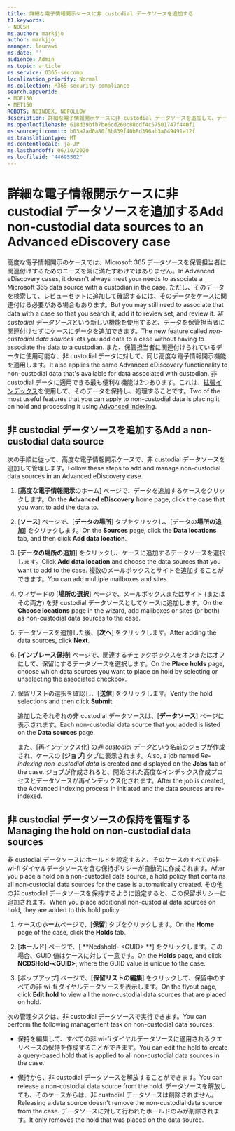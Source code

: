 ```yaml
---
title: 詳細な電子情報開示ケースに非 custodial データソースを追加する
f1.keywords:
- NOCSH
ms.author: markjjo
author: markjjo
manager: laurawi
ms.date: ''
audience: Admin
ms.topic: article
ms.service: O365-seccomp
localization_priority: Normal
ms.collection: M365-security-compliance
search.appverid:
- MOE150
- MET150
ROBOTS: NOINDEX, NOFOLLOW
description: 詳細な電子情報開示ケースに非 custodial データソースを追加して、データソースにホールドを配置することができます。 非 wi-fi ダイヤルデータソースは再インデックス化されるため、部分的にインデックスとして見なされたコンテンツはすべて、完全かつ迅速に検索できるように再処理されます。
ms.openlocfilehash: 618d39bfb7be6cd260c88cdf4c57501747f440f1
ms.sourcegitcommit: b03a7ad0a80f8b839f40b8d396ab3a049491a12f
ms.translationtype: MT
ms.contentlocale: ja-JP
ms.lasthandoff: 06/10/2020
ms.locfileid: "44695502"
---
```

# <a name="add-non-custodial-data-sources-to-an-advanced-ediscovery-case"></a><span data-ttu-id="ca1c5-104">詳細な電子情報開示ケースに非 custodial データソースを追加する</span><span class="sxs-lookup"><span data-stu-id="ca1c5-104">Add non-custodial data sources to an Advanced eDiscovery case</span></span>

<span data-ttu-id="ca1c5-105">高度な電子情報開示のケースでは、Microsoft 365 データソースを保管担当者に関連付けするためのニーズを常に満たすわけではありません。</span><span class="sxs-lookup"><span data-stu-id="ca1c5-105">In Advanced eDiscovery cases, it doesn't always meet your needs to associate a Microsoft 365 data source with a custodian in the case.</span></span> <span data-ttu-id="ca1c5-106">ただし、そのデータを検索して、レビューセットに追加して確認するには、そのデータをケースに関連付ける必要がある場合もあります。</span><span class="sxs-lookup"><span data-stu-id="ca1c5-106">But you may still need to associate that data with a case so that you search it, add it to review set, and review it.</span></span> <span data-ttu-id="ca1c5-107">*非 custodial データソース*という新しい機能を使用すると、データを保管担当者に関連付けせずにケースにデータを追加できます。</span><span class="sxs-lookup"><span data-stu-id="ca1c5-107">The new feature called *non-custodial data sources* lets you add data to a case without having to associate the data to a custodian.</span></span> <span data-ttu-id="ca1c5-108">また、保管担当者に関連付けられているデータに使用可能な、非 custodial データに対して、同じ高度な電子情報開示機能を適用します。</span><span class="sxs-lookup"><span data-stu-id="ca1c5-108">It also applies the same Advanced eDiscovery functionality to non-custodial data that's available for data associated with custodian.</span></span> <span data-ttu-id="ca1c5-109">非 custodial データに適用できる最も便利な機能は2つあります。これは、[拡張インデックス](indexing-custodian-data.md)を使用して、そのデータを保持し、処理することです。</span><span class="sxs-lookup"><span data-stu-id="ca1c5-109">Two of the most useful features that you can apply to non-custodial data is placing it on hold and processing it using [Advanced indexing](indexing-custodian-data.md).</span></span>

## <a name="add-a-non-custodial-data-source"></a><span data-ttu-id="ca1c5-110">非 custodial データソースを追加する</span><span class="sxs-lookup"><span data-stu-id="ca1c5-110">Add a non-custodial data source</span></span>

<span data-ttu-id="ca1c5-111">次の手順に従って、高度な電子情報開示ケースで、非 custodial データソースを追加して管理します。</span><span class="sxs-lookup"><span data-stu-id="ca1c5-111">Follow these steps to add and manage non-custodial data sources in an Advanced eDiscovery case.</span></span>

1. <span data-ttu-id="ca1c5-112">[**高度な電子情報開示**のホーム] ページで、データを追加するケースをクリックします。</span><span class="sxs-lookup"><span data-stu-id="ca1c5-112">On the **Advanced eDiscovery** home page, click the case that you want to add the data to.</span></span>

2. <span data-ttu-id="ca1c5-113">[**ソース**] ページで、[**データの場所**] タブをクリックし、[データの**場所の追加**] をクリックします。</span><span class="sxs-lookup"><span data-stu-id="ca1c5-113">On the **Sources** page, click the **Data locations** tab, and then click **Add data location**.</span></span>

3. <span data-ttu-id="ca1c5-114">[**データの場所の追加**] をクリックし、ケースに追加するデータソースを選択します。</span><span class="sxs-lookup"><span data-stu-id="ca1c5-114">Click **Add data location** and choose the data sources that you want to add to the case.</span></span> <span data-ttu-id="ca1c5-115">複数のメールボックスとサイトを追加することができます。</span><span class="sxs-lookup"><span data-stu-id="ca1c5-115">You can add multiple mailboxes and sites.</span></span>

4. <span data-ttu-id="ca1c5-116">ウィザードの [**場所の選択**] ページで、メールボックスまたはサイト (またはその両方) を非 custodial データソースとしてケースに追加します。</span><span class="sxs-lookup"><span data-stu-id="ca1c5-116">On the **Choose locations** page in the wizard, add mailboxes or sites (or both) as non-custodial data sources to the case.</span></span>

5. <span data-ttu-id="ca1c5-117">データソースを追加した後、[**次へ**] をクリックします。</span><span class="sxs-lookup"><span data-stu-id="ca1c5-117">After adding the data sources, click **Next**.</span></span>

6. <span data-ttu-id="ca1c5-118">[**インプレース保持**] ページで、関連するチェックボックスをオンまたはオフにして、保留にするデータソースを選択します。</span><span class="sxs-lookup"><span data-stu-id="ca1c5-118">On the **Place holds** page, choose which data sources you want to place on hold by selecting or unselecting the associated checkbox.</span></span>

7. <span data-ttu-id="ca1c5-119">保留リストの選択を確認し、[**送信**] をクリックします。</span><span class="sxs-lookup"><span data-stu-id="ca1c5-119">Verify the hold selections and then click **Submit**.</span></span>

   <span data-ttu-id="ca1c5-120">追加したそれぞれの非 custodial データソースは、[**データソース**] ページに表示されます。</span><span class="sxs-lookup"><span data-stu-id="ca1c5-120">Each non-custodial data source that you added is listed on the **Data sources** page.</span></span>

   <span data-ttu-id="ca1c5-121">また、[再インデックス化] の*非 custodial データ*という名前のジョブが作成され、ケースの [**ジョブ**] タブに表示されます。</span><span class="sxs-lookup"><span data-stu-id="ca1c5-121">Also, a job named *Re-indexing non-custodial data* is created and displayed on the **Jobs** tab of the case.</span></span> <span data-ttu-id="ca1c5-122">ジョブが作成されると、開始された高度なインデックス作成プロセスとデータソースが再インデックス化されます。</span><span class="sxs-lookup"><span data-stu-id="ca1c5-122">After the job is created, the Advanced indexing process in initiated and the data sources are re-indexed.</span></span>

## <a name="managing-the-hold-on-non-custodial-data-sources"></a><span data-ttu-id="ca1c5-123">非 custodial データソースの保持を管理する</span><span class="sxs-lookup"><span data-stu-id="ca1c5-123">Managing the hold on non-custodial data sources</span></span>

<span data-ttu-id="ca1c5-124">非 custodial データソースにホールドを設定すると、そのケースのすべての非 wi-fi ダイヤルデータソースを含む保持ポリシーが自動的に作成されます。</span><span class="sxs-lookup"><span data-stu-id="ca1c5-124">After you place a hold on a non-custodial data source, a hold policy that contains all non-custodial data sources for the case is automatically created.</span></span> <span data-ttu-id="ca1c5-125">その他の非 custodial データソースを保持するように設定すると、この保留ポリシーに追加されます。</span><span class="sxs-lookup"><span data-stu-id="ca1c5-125">When you place additional non-custodial data sources on hold, they are added to this hold policy.</span></span>

1. <span data-ttu-id="ca1c5-126">ケースの**ホーム**ページで、[**保留**] タブをクリックします。</span><span class="sxs-lookup"><span data-stu-id="ca1c5-126">On the **Home** page of the case, click the **Holds** tab.</span></span>

2. <span data-ttu-id="ca1c5-127">[**ホールド**] ページで、[ \*\*Ncdshold- \<GUID\> \*\*] をクリックします。この場合、GUID 値はケースに対して一意です。</span><span class="sxs-lookup"><span data-stu-id="ca1c5-127">On the **Holds** page, and click **NCDSHold-\<GUID\>**, where the GUID value is unique to the case.</span></span>

3. <span data-ttu-id="ca1c5-128">[ポップアップ] ページで、[**保留リストの編集**] をクリックして、保留中のすべての非 wi-fi ダイヤルデータソースを表示します。</span><span class="sxs-lookup"><span data-stu-id="ca1c5-128">On the flyout page, click **Edit hold** to view all the non-custodial data sources that are placed on hold.</span></span>

<span data-ttu-id="ca1c5-129">次の管理タスクは、非 custodial データソースで実行できます。</span><span class="sxs-lookup"><span data-stu-id="ca1c5-129">You can perform the following management task on non-custodial data sources:</span></span>

- <span data-ttu-id="ca1c5-130">保持を編集して、すべての非 wi-fi ダイヤルデータソースに適用されるクエリベースの保持を作成することができます。</span><span class="sxs-lookup"><span data-stu-id="ca1c5-130">You can edit the hold to create a query-based hold that is applied to all non-custodial data sources in the case.</span></span>

- <span data-ttu-id="ca1c5-131">保持から、非 custodial データソースを解放することができます。</span><span class="sxs-lookup"><span data-stu-id="ca1c5-131">You can release a non-custodial data source from the hold.</span></span> <span data-ttu-id="ca1c5-132">データソースを解放しても、そのケースからは、非 custodial データソースは削除されません。</span><span class="sxs-lookup"><span data-stu-id="ca1c5-132">Releasing a data source doesn't remove the non-custodial data source from the case.</span></span> <span data-ttu-id="ca1c5-133">データソースに対して行われたホールドのみが削除されます。</span><span class="sxs-lookup"><span data-stu-id="ca1c5-133">It only removes the hold that was placed on the data source.</span></span>
